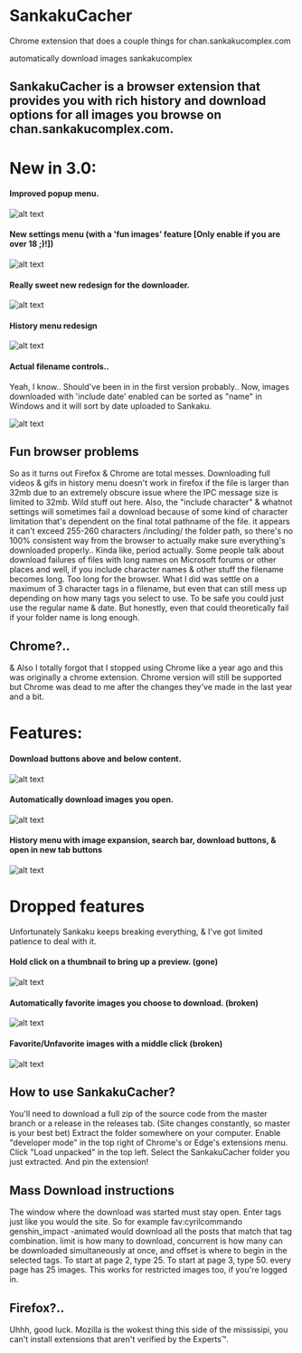 # SankakuCacher
Chrome extension that does a couple things for chan.sankakucomplex.com

automatically download images sankakucomplex

## SankakuCacher is a browser extension that provides you with rich history and download options for all images you browse on chan.sankakucomplex.com.

# New in 3.0:

#### Improved popup menu.
![alt text](https://i.imgur.com/dVimzgW.gif)

#### New settings menu (with a 'fun images' feature [Only enable if you are over 18 ;)!])
![alt text](https://i.imgur.com/3hZ8nE0.gif)

#### Really sweet new redesign for the downloader. 
![alt text](https://i.imgur.com/F4jNOQ8.gif)

#### History menu redesign
![alt text](https://i.imgur.com/FPYGFXz.gif)

#### Actual filename controls..
Yeah, I know.. Should've been in in the first version probably..
Now, images downloaded with 'include date' enabled can be sorted as "name" in Windows and it will sort by date uploaded to Sankaku.

![alt text](https://i.imgur.com/UQi0E73.png)

## Fun browser problems
So as it turns out Firefox & Chrome are total messes. Downloading full videos & gifs in history menu doesn't work in firefox if the file is larger than 32mb due to an extremely obscure issue where the IPC message size is limited to 32mb. Wild stuff out here.
Also, the "include character" & whatnot settings will sometimes fail a download because of some kind of character limitation that's dependent on the final total pathname of the file. it appears it can't exceed 255-260 characters /including/ the folder path, so there's no 100% consistent way from the browser to actually make sure everything's downloaded properly.. Kinda like, period actually. Some people talk about download failures of files with long names on Microsoft forums or other places and well, if you include character names & other stuff the filename becomes long. Too long for the browser. What I did was settle on a maximum of 3 character tags in a filename, but even that can still mess up depending on how many tags you select to use. To be safe you could just use the regular name & date. But honestly, even that could theoretically fail if your folder name is long enough.  

## Chrome?..

& Also I totally forgot that I stopped using Chrome like a year ago and this was originally a chrome extension. Chrome version will still be supported but Chrome was dead to me after the changes they've made in the last year and a bit.

# Features:

#### Download buttons above and below content.
![alt text](https://i.imgur.com/uCRQhKT.gif)

#### Automatically download images you open.
![alt text](https://i.imgur.com/oPnb08O.gif)

#### History menu with image expansion, search bar, download buttons, & open in new tab buttons
![alt text](https://i.imgur.com/FPYGFXz.gif)

# Dropped features

Unfortunately Sankaku keeps breaking everything, & I've got limited patience to deal with it.

#### Hold click on a thumbnail to bring up a preview. (gone)
![alt text](https://i.imgur.com/GRgM1Jf.gif)

#### Automatically favorite images you choose to download. (broken)
![alt text](https://i.imgur.com/6clAxCs.gif)

#### Favorite/Unfavorite images with a middle click (broken)
![alt text](https://i.imgur.com/IttuyK6.gif)

## How to use SankakuCacher?
You'll need to download a full zip of the source code from the master branch or a release in the releases tab. (Site changes constantly, so master is your best bet)
Extract the folder somewhere on your computer.
Enable "developer mode" in the top right of Chrome's or Edge's extensions menu.
Click "Load unpacked" in the top left.
Select the SankakuCacher folder you just extracted.
And pin the extension!

## Mass Download instructions
The window where the download was started must stay open.
Enter tags just like you would the site. So for example
fav:cyrilcommando genshin_impact -animated
would download all the posts that match that tag combination.
limit is how many to download, concurrent is how many can be downloaded simultaneously at once, and offset is where to begin in the selected tags. To start at page 2, type 25. To start at page 3, type 50. every page has 25 images.
This works for restricted images too, if you're logged in.

## Firefox?..

Uhhh, good luck. Mozilla is the wokest thing this side of the mississipi, you can't install extensions that aren't verified by the Experts™.
